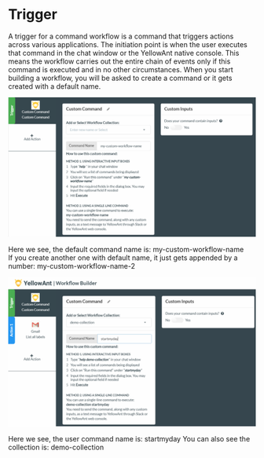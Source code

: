# Trigger

A trigger for a command workflow is a command that triggers actions across various applications. The initiation point is when the user executes that command in the chat window or the YellowAnt native console. This means the workflow carries out the entire chain of events only if this command is executed and in no other circumstances. When you start building a workflow, you will be asked to create a command or it gets created with a default name.  


![](../../../.gitbook/assets/image%20%2819%29.png)

Here we see, the default command name is: my-custom-workflow-name  
If you create another one with default name, it just gets appended by a number: my-custom-workflow-name-2

![](../../../.gitbook/assets/image%20%28152%29.png)

  
 Here we see, the user command name is: startmyday You can also see the collection is: demo-collection

